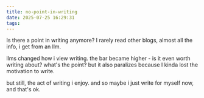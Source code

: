 ```yaml
---
title: no-point-in-writing
date: 2025-07-25 16:29:31
tags:
---
```


Is there a point in writing anymore?
I rarely read other blogs, almost all the info, i get from an llm.

llms changed how i view writing.
the bar became higher - is it even worth writing about? what's the point?
but it also paralizes because I kinda lost the motivation to write.

but still, the act of writing i enjoy. and so maybe i just write for myself now, and that's ok.

